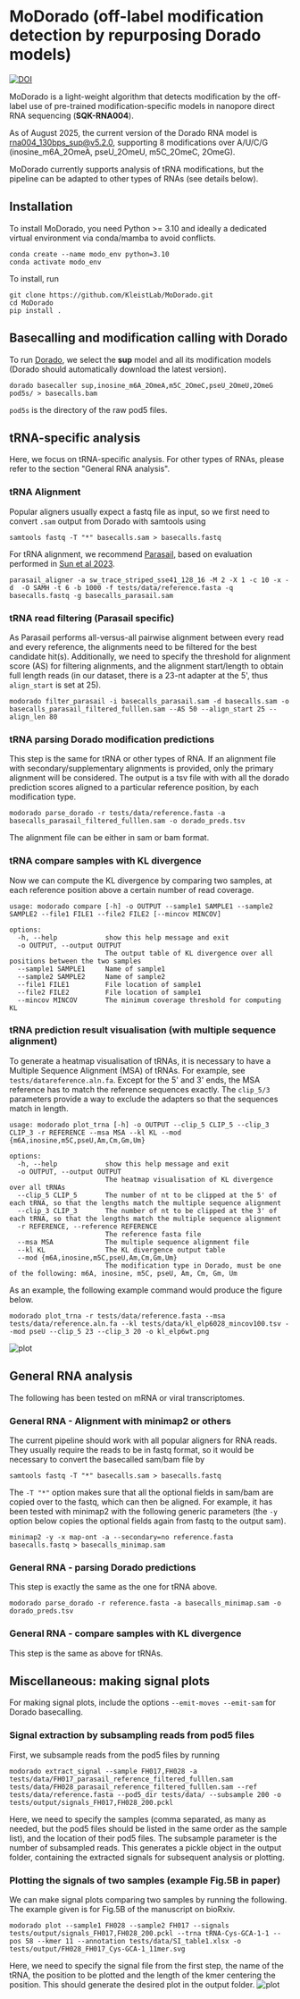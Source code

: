 # MoDorado (off-label modification detection by repurposing Dorado models)
[![DOI](https://img.shields.io/badge/DOI-10.1093%2Fnar%2Fgkaf795-blue)](https://doi.org/10.1093/nar/gkaf795)

MoDorado is a light-weight algorithm that detects modification by the off-label use of pre-trained modification-specific models in nanopore direct RNA sequencing (**SQK-RNA004**). 

As of August 2025, the current version of the Dorado RNA model is rna004_130bps_sup@v5.2.0, supporting 8 modifications over A/U/C/G (inosine_m6A_2OmeA, pseU_2OmeU, m5C_2OmeC, 2OmeG). 

MoDorado currently supports analysis of tRNA modifications, but the pipeline can be adapted to other types of RNAs (see details below).

## Installation
To install MoDorado, you need Python >= 3.10 and ideally a dedicated virtual environment via conda/mamba to avoid conflicts.
```
conda create --name modo_env python=3.10
conda activate modo_env
```

To install, run
```
git clone https://github.com/KleistLab/MoDorado.git
cd MoDorado
pip install .
```

## Basecalling and modification calling with Dorado
To run [Dorado](https://github.com/nanoporetech/dorado), we select the **sup** model and all its modification models (Dorado should automatically download the latest version). 
```
dorado basecaller sup,inosine_m6A_2OmeA,m5C_2OmeC,pseU_2OmeU,2OmeG pod5s/ > basecalls.bam
```
`pod5s` is the directory of the raw pod5 files. 

## tRNA-specific analysis
Here, we focus on tRNA-specific analysis. For other types of RNAs, please refer to the section "General RNA analysis". 
### tRNA Alignment 
Popular aligners usually expect a fastq file as input, so we first need to convert `.sam` output from Dorado with samtools using 
```
samtools fastq -T "*" basecalls.sam > basecalls.fastq
```
For tRNA alignment, we recommend [Parasail](https://github.com/jeffdaily/parasail), based on evaluation performed in [Sun et al 2023](https://doi.org/10.1093/nar/gkad826). 
```
parasail_aligner -a sw_trace_striped_sse41_128_16 -M 2 -X 1 -c 10 -x -d  -O SAMH -t 6 -b 1000 -f tests/data/reference.fasta -q basecalls.fastq -g basecalls_parasail.sam
```
### tRNA read filtering (Parasail specific)
As Parasail performs all-versus-all pairwise alignment between every read and every reference, the alignments need to be filtered for the best candidate hit(s). Additionally, we need to specify the threshold for alignment score (AS) for filtering alignments, and the alignment start/length to obtain full length reads (in our dataset, there is a 23-nt adapter at the 5', thus `align_start` is set at 25).
```
modorado filter_parasail -i basecalls_parasail.sam -d basecalls.sam -o basecalls_parasail_filtered_fulllen.sam --AS 50 --align_start 25 --align_len 80
```
### tRNA parsing Dorado modification predictions 
This step is the same for tRNA or other types of RNA. If an alignment file with secondary/supplementary alignments is provided, only the primary alignment will be considered. The output is a tsv file with with all the dorado prediction scores aligned to a particular reference position, by each modification type.
```
modorado parse_dorado -r tests/data/reference.fasta -a basecalls_parasail_filtered_fulllen.sam -o dorado_preds.tsv
```
The alignment file can be either in sam or bam format.
### tRNA compare samples with KL divergence 
Now we can compute the KL divergence by comparing two samples, at each reference position above a certain number of read coverage.
```
usage: modorado compare [-h] -o OUTPUT --sample1 SAMPLE1 --sample2 SAMPLE2 --file1 FILE1 --file2 FILE2 [--mincov MINCOV]

options:
  -h, --help            show this help message and exit
  -o OUTPUT, --output OUTPUT
                        The output table of KL divergence over all positions between the two samples
  --sample1 SAMPLE1     Name of sample1
  --sample2 SAMPLE2     Name of sample2
  --file1 FILE1         File location of sample1
  --file2 FILE2         File location of sample1
  --mincov MINCOV       The minimum coverage threshold for computing KL
```
### tRNA prediction result visualisation (with multiple sequence alignment)
To generate a heatmap visualisation of tRNAs, it is necessary to have a Multiple Sequence Alignment (MSA) of tRNAs. For example, see `tests/datareference.aln.fa`. Except for the 5' and 3' ends, the MSA reference has to match the reference sequences exactly. The `clip_5/3` parameters provide a way to exclude the adapters so that the sequences match in length. 
```
usage: modorado plot_trna [-h] -o OUTPUT --clip_5 CLIP_5 --clip_3 CLIP_3 -r REFERENCE --msa MSA --kl KL --mod {m6A,inosine,m5C,pseU,Am,Cm,Gm,Um}

options:
  -h, --help            show this help message and exit
  -o OUTPUT, --output OUTPUT
                        The heatmap visualisation of KL divergence over all tRNAs
  --clip_5 CLIP_5       The number of nt to be clipped at the 5' of each tRNA, so that the lengths match the multiple sequence alignment
  --clip_3 CLIP_3       The number of nt to be clipped at the 3' of each tRNA, so that the lengths match the multiple sequence alignment
  -r REFERENCE, --reference REFERENCE
                        The reference fasta file
  --msa MSA             The multiple sequence alignment file
  --kl KL               The KL divergence output table
  --mod {m6A,inosine,m5C,pseU,Am,Cm,Gm,Um}
                        The modification type in Dorado, must be one of the following: m6A, inosine, m5C, pseU, Am, Cm, Gm, Um
```
As an example, the following example command would produce the figure below.
```
modorado plot_trna -r tests/data/reference.fasta --msa tests/data/reference.aln.fa --kl tests/data/kl_elp6028_mincov100.tsv --mod pseU --clip_5 23 --clip_3 20 -o kl_elp6wt.png
```
![plot](tests/data/kl_elp6wt.png)

## General RNA analysis
The following has been tested on mRNA or viral transcriptomes.
### General RNA - Alignment with minimap2 or others
The current pipeline should work with all popular aligners for RNA reads. They usually require the reads to be in fastq format, so it would be necessary to convert the basecalled sam/bam file by 
```
samtools fastq -T "*" basecalls.sam > basecalls.fastq
```
The `-T "*"` option makes sure that all the optional fields in sam/bam are copied over to the fastq, which can then be aligned. For example, it has been tested with minimap2 with the following generic parameters (the `-y` option below copies the optional fields again from fastq to the output sam).
```
minimap2 -y -x map-ont -a --secondary=no reference.fasta basecalls.fastq > basecalls_minimap.sam 
```
### General RNA - parsing Dorado predictions
This step is exactly the same as the one for tRNA above. 
```
modorado parse_dorado -r reference.fasta -a basecalls_minimap.sam -o dorado_preds.tsv
```
### General RNA -  compare samples with KL divergence 
This step is the same as above for tRNAs.

<!--
## 3. Distribution comparison with KL Divergence 
With Dorado results parsed, we can now compare two samples at each position of the tRNAs using the KL Divergence. To do this, we run 
```
modorado compare -p trna2mods.pckl -r reference.fasta -a tests/data/20241031_data_shifted_mods.xlsx -s sample1,sample2 --cov 100 -o kl_symmetric_mincov100.tsv
```
Here, the samples are again listed as a string separated by commas (when more than 2 samples are added, the wildtype sample is assumed to be the first in the list). The `100` at the end is a minimum coverage threshold for each tRNA.

This will generate a kl_symmetric_mincov100.tsv file, which contains the KL Divergence for each position of each tRNA. We provided a small example input to in the `data` folder (which results in 0 KLs when the minimum coverage is not fulfilled).
--->

## Miscellaneous: making signal plots
For making signal plots, include the options `--emit-moves --emit-sam` for Dorado basecalling.
### Signal extraction by subsampling reads from pod5 files
First, we subsample reads from the pod5 files by running
```
modorado extract_signal --sample FH017,FH028 -a tests/data/FH017_parasail_reference_filtered_fulllen.sam tests/data/FH028_parasail_reference_filtered_fulllen.sam --ref tests/data/reference.fasta --pod5_dir tests/data/ --subsample 200 -o tests/output/signals_FH017,FH028_200.pckl

```
Here, we need to specify the samples (comma separated, as many as needed, but the pod5 files should be listed in the same order as the sample list), and the location of their pod5 files. The subsample parameter is the number of subsampled reads.
This generates a pickle object in the output folder, containing the extracted signals for subsequent analysis or plotting.
### Plotting the signals of two samples (example Fig.5B in paper)
We can make signal plots comparing two samples by running the following. The example given is for Fig.5B of the manuscript on bioRxiv. 
```
modorado plot --sample1 FH028 --sample2 FH017 --signals tests/output/signals_FH017,FH028_200.pckl --trna tRNA-Cys-GCA-1-1 --pos 58 --kmer 11 --annotation tests/data/SI_table1.xlsx -o tests/output/FH028_FH017_Cys-GCA-1_11mer.svg
```
Here, we need to specify the signal file from the first step, the name of the tRNA, the position to be plotted and the length of the kmer centering the position. 
This should generate the desired plot in the output folder.
![plot](tests/data/FH028_FH017_Cys-GCA-1_11mer.svg)
<!--
## Quick start 
Here we show a quick toy example with two small samples in the tests folder, starting from parsing dorado model predictions (Step 2). The preprocessing steps require the original dorado basecalls, which exceed github's file size limits.
```
mkdir tests/output

# To compute KL divergence between two samples
modorado parse_dorado -r tests/data/reference.fasta -s FH028,FH017 -a tests/data/FH028_parasail_reference_filtered_fulllen.sam tests/data/FH017_parasail_reference_filtered_fulllen.sam -o tests/output/trna2mods.pckl
modorado compare -p tests/output/trna2mods.pckl -r tests/data/reference.fasta -a tests/data/20241031_data_shifted_mods.xlsx -s FH028,FH017 --cov 100 -o tests/output/kl_symmetric_mincov100_test.tsv

# To plot signals between two samples at a certain position  
modorado extract_signal --sample FH017,FH028 -a tests/data/FH017_parasail_reference_filtered_fulllen.sam tests/data/FH028_parasail_reference_filtered_fulllen.sam --ref tests/data/reference.fasta --pod5_dir tests/data/ --subsample 200 -o tests/output/signals_FH017,FH028_200.pckl
modorado plot --sample1 FH028 --sample2 FH017 --signals tests/output/signals_FH017,FH028_200.pckl --trna tRNA-Cys-GCA-1-1 --pos 58 --kmer 11 --annotation tests/data/SI_table1.xlsx -o tests/output/FH028_FH017_Cys-GCA-1_11mer.svg 
```
--->
